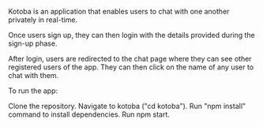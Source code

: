 Kotoba is an application that enables users to chat with one another privately in real-time. 

Once users sign up, they can then login with the details provided during the sign-up phase.

After login, users are redirected to the chat page where they can see other registered users of the app. They can then click on the name of any user to chat with them.

To run the app:

Clone the repository.
Navigate to kotoba ("cd kotoba").
Run "npm install" command to install dependencies.
Run npm start.